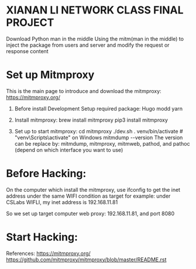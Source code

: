 # XIANAN LI NETWORK CLASS FINAL PROJECT
Download Python man in the middle
Using the mitm(man in the middle) to inject the package from users and server and modify the request or response content


# Set up Mitmproxy
This is the main page to introduce and download the mitmproxy: https://mitmproxy.org/

1) Before install Development Setup required package:
Hugo
modd
yarn

2) Install mitmproxy:
brew install mitmproxy
pip3 install mitmproxy

3) Set up to start mitmproxy:
cd mitmproxy
./dev.sh 
. venv/bin/activate  # "venv\Scripts\activate" on Windows
mitmdump --version
The version can be replace by:
mitmdump, mitmproxy, mitmweb, pathod, and pathoc (depend on which interface you want to use)

# Before Hacking:
On the computer which install the mitmproxy, use ifconfig to get the inet address under the same WIFI condition as target
for example: under CSLabs WIFLI, my inet address is 192.168.11.81

So we set up target computer web proxy: 192.168.11.81, and port 8080

# Start Hacking:








References:
https://mitmproxy.org/
https://github.com/mitmproxy/mitmproxy/blob/master/README.rst

